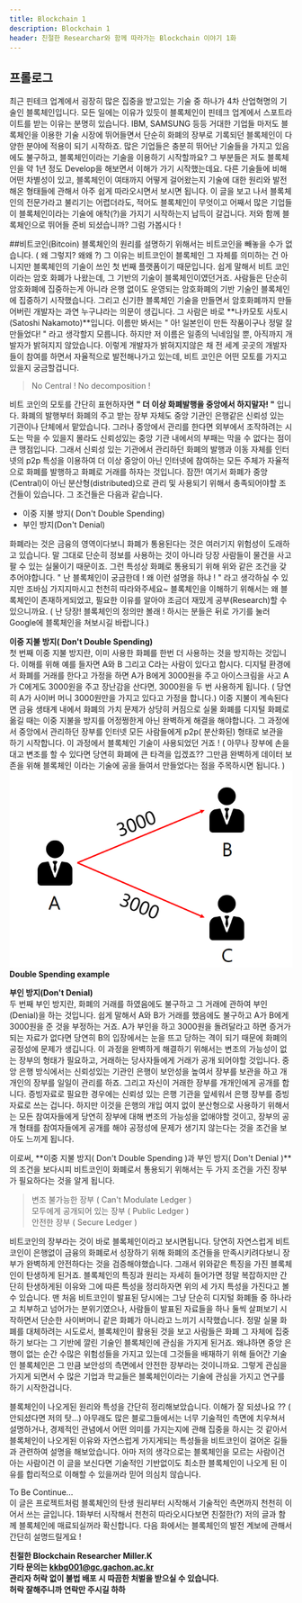 ```yaml
---
title: Blockchain 1
description: Blockchain 1
header: 친절한 Researchar와 함께 따라가는 Blockchain 이야기 1화
---
```


## 프롤로그
 최근 핀테크 업계에서 굉장히 많은 집중을 받고있는 기술 중 하나가 4차 산업혁명의 기술인 블록체인입니다. 모든 일에는 이유가 있듯이 블록체인이 핀테크 업계에서 스포트라이트를 받는 이유는 분명히 있습니다. IBM, SAMSUNG  등등 거대한 기업들 마저도 블록체인을 이용한 기술 시장에 뛰어들면서 단순히 화폐의 장부로 기록되던 블록체인이 다양한 분야에 적용이 되기 시작하죠. 많은 기업들은 충분히 뛰어난 기술들을 가지고 있음에도 불구하고, 블록체인이라는 기술을 이용하기 시작할까요? 그 부분들은 저도 블록체인을 약 1년 정도 Develop을 해보면서 이해가 가기 시작했는데요. 다른 기술들에 비해 어떤 차별성이 있고, 블록체인이 여태까지 어떻게 걸어왔는지 기술에 대한 원리와 발전해온 형태들에 관해서 아주 쉽게 따라오시면서 보시면 됩니다. 이 글을 보고 나서 블록체인의 전문가라고 불리기는 어렵더라도, 적어도 블록체인이 무엇이고 어째서 많은 기업들이 블록체인이라는 기술에 애착(?)을 가지기 시작하는지 납득이 갈겁니다. 저와 함께 블록체인으로 뛰어들 준비 되셨습니까? 그럼 가봅시다 !

##비트코인(Bitcoin)
블록체인의 원리를 설명하기 위해서는 비트코인을 빼놓을 수가 없습니다. ( 왜 그렇지? 왜왜 ?) 그 이유는 비트코인이 블록체인 그 자체를 의미하는 건 아니지만 블록체인의 기술이 쓰인 첫 번째 플랫폼이기 때문입니다. 쉽게 말해서 비트 코인이라는 암호 화폐가 나왔는데, 그 기반의 기술이 블록체인이였던거죠. 사람들은 단순히 암호화폐에 집중하는게 아니라 은행 없이도 운영되는 암호화폐의 기반 기술인 블록체인에 집중하기 시작했습니다. 그리고 신기한 블록체인 기술을 만들면서 암호화폐까지 만들어버린 개발자는 과연 누구냐라는 의문이 생깁니다. 그 사람은 바로 **나카모토 사토시(Satoshi Nakamoto)**입니다. 이름만 봐서는 " 아! 일본인이 만든 작품이구나  정말 잘만들었다! " 라고 생각할지 모릅니다. 하지만 저 이름은 일종의 닉네임일 뿐, 아직까지 개발자가 밝혀지지 않았습니다. 이렇게 개발자가 밝혀지지않은 채 전 세계 곳곳의 개발자들이 참여를 하면서 자율적으로 발전해나가고 있는데, 비트 코인은 어떤 모토를 가지고 있을지 궁금할겁니다.
>No Central !  No decomposition !  

비트 코인의 모토를 간단히 표현하자면 **" 더 이상 화폐발행을 중앙에서 하지말자!  "** 입니다. 화폐의 발행부터 화폐의 주고 받는 장부 자체도 중앙 기관인 은행같은 신뢰성 있는 기관이나 단체에서 맡았습니다. 그러나 중앙에서 관리를 한다면 외부에서 조작하려는 시도는 막을 수 있을지 몰라도 신뢰성있는 중앙 기관 내에서의 부패는 막을 수 없다는 점이 큰 맹점입니다. 그래서 신뢰성 있는 기관에서 관리하던 화폐의 발행과 이동 자체를 인터넷의 p2p 특성을 이용하여 더 이상 중앙이 아닌 인터넷에 참여하는 모든 주체가 자율적으로 화폐를 발행하고 화폐로 거래를 하자는 것입니다. 
잠깐! 여기서 화폐가 중앙(Central)이 아닌 분산형(distributed)으로 관리 및 사용되기 위해서 충족되어야할 조건들이 있습니다. 그 조건들은 다음과 같습니다.
> 
- 이중 지불 방지( Don't Double Spending)
- 부인 방지(Don't Denial)

화폐라는 것은 금융의 영역이다보니 화폐가 통용된다는 것은 여러기지 위험성이 도래하고 있습니다. 말 그대로 단순히 정보를 사용하는 것이 아니라 당장 사람들이 물건을 사고 팔 수 있는 실물이기 때문이죠. 그런 특성상 화폐로 통용되기 위해 위와 같은 조건을 갖추어야합니다. " 난 블록체인이 궁금한데 ! 왜 이런 설명을 하냐 ! " 라고 생각하실 수 있지만 조바심 가지지마시고 천천히 따라와주세요~ 블록체인을 이해하기 위해서는 왜 블록체인이 존재하게되었고, 필요한 이유를 알아야 조금더 재밌게 공부(Research)할 수 있으니까요. ( 난 당장! 블록체인의 정의만 볼래 ! 하시는 분들은 뒤로 가기를 눌러 Google에 블록체인을 쳐보시길 바랍니다.)  

**이중 지불 방지( Don't Double Spending)**  
첫 번째 이중 지불 방지란, 이미 사용한 화폐를 한번 더 사용하는 것을 방지하는 것입니다. 이해를 위해 예를 들자면 A와 B 그리고 C라는 사람이 있다고 합시다. 디지털 환경에서 화폐를 거래를 한다고 가정을 하면 A가 B에게 3000원을 주고 아이스크림을 사고 A가 C에게도 3000원을 주고 장난감을 산다면, 3000원을 두 번 사용하게 됩니다. ( 당연히 A가 사이버 머니 3000원만을 가지고 있다고 가정을 합니다.) 이중 지불이 계속된다면 금융 생태계 내에서 화폐의 가치 문제가 상당히 커짐으로 실물 화폐를 디지털 화폐로 옮길 때는 이중 지불을 방지를 어정쩡한게 아닌 완벽하게 해결을 해야합니다. 그 과정에서 중앙에서 관리하던 장부를 인터넷 모든 사람들에게 p2p( 분산화된) 형태로 보관을 하기 시작합니다. 이 과정에서 블록체인 기술이 사용되었던 거죠 !  ( 아무나 장부에 손을 대고 변조를 할 수 있다면 당연히 화폐에 큰 타격을 입겠죠?? 그만큼 완벽하게 데이터 보존을 위해 블록체인 이라는 기술에 공을 들여서 만들었다는 점을 주목하시면 됩니다. ) 
![DOUBLE](./doubleSpend.png)  **Double Spending example**  

**부인 방지(Don't Denial)**  
두 번째 부인 방지란, 화폐의 거래를 하였음에도 불구하고 그 거래에 관하여 부인(Denial)을 하는 것입니다. 쉽게 말해서 A와 B가 거래를 했음에도 불구하고 A가 B에게 3000원을 준 것을 부정하는 거죠. A가 부인을 하고 3000원을 돌려달라고 하면 증거가 되는 자료가 없다면 당연히 B의 입장에서는 눈을 뜨고 당하는 격이 되기 때문에 화폐의 공정성에 문제가 생깁니다. 이 과정을 완벽하게 해결하기 위해서는 변조의 가능성이 없는 장부의 형태가 필요하고, 거래하는 당사자들에게 거래가 공개 되어야할 것입니다. 중앙 은행 방식에서는 신뢰성있는 기관인 은행이 보안성을 높여서 장부를 보관을 하고 개개인의 장부를 일일이 관리를 하죠. 그리고 자신이 거래한 장부를 개개인에게 공개를 합니다. 증빙자료로 필요한 경우에는 신뢰성 있는 은행 기관을 앞세워서 은행 장부를 증빙자료로 쓰는 겁니다. 하지만 이것을 은행의 개입 여지 없이 분산형으로 사용하기 위해서는 모든 참여자들에게 당연히 장부에 대해 변조의 가능성을 없애야할 것이고, 장부의 공개 형태를 참여자들에게 공개를 해야 공정성에 문제가 생기지 않는다는 것을 조건을 보아도 느끼게 됩니다.

 이로써, **이중 지불 방지( Don't Double Spending )과 부인 방지( Don't Denial )**의 조건을 보다시피 비트코인이 화폐로서 통용되기 위해서는 두 가지 조건을 가진 장부가 필요하다는 것을 알게 됩니다.  
> 변조 불가능한 장부 ( Can't Modulate Ledger )  
> 모두에게 공개되어 있는 장부 ( Public Ledger )  
> 안전한 장부 ( Secure Ledger )  

비트코인의 장부라는 것이 바로 블록체인이라고 보시면됩니다. 당연히 자연스럽게 비트코인이 은행없이 금융의 화폐로서 성장하기 위해 화폐의 조건들을 만족시키려다보니 장부가 완벽하게 안전하다는 것을 검증해야했습니다. 그래서 위와같은 특징을 가진 블록체인이 탄생하게 된거죠. 블록체인의 특징과 원리는 자세히 들어가면 정말 복잡하지만 간단히 탄생하게된 이유와 그에 따른 특성을 정리하자면 위의 세 가지 특성을 가진다고 볼 수 있습니다. 맨 처음 비트코인이 발표된 당시에는 그냥 단순히 디지털 화폐들 중 하나라고 치부하고 넘어가는 분위기였으나, 사람들이 발표된 자료들을 하나 둘씩 살펴보기 시작하면서 단순한 사이버머니 같은 화폐가 아니라고 느끼기 시작했습니다. 정말 실물 화폐를 대체하려는 시도로서, 블록체인이 활용된 것을 보고 사람들은 화폐 그 자체에 집중하기 보다는 그 기반에 깔린 기술인 블록체인에 관심을 가지게 된거죠. 왜냐하면 중앙 은행이 없는 순간 수많은 위험성들을 가지고 있는데 그것들을 배재하기 위해 들어간 기술인 블록체인은 그 만큼 보안성의 측면에서 안전한 장부라는 것이니까요. 그렇게 관심을 가지게 되면서 수 많은 기업과 학교들은 블록체인이라는 기술에 관심을 가지고 연구를 하기 시작한겁니다.

 블록체인이 나오게된 원리와 특성을 간단히 정리해보았습니다. 이해가 잘 되셨나요 ?? ( 안되셨다면 저의 탓...) 아무래도 많은 블로그들에서는 너무 기술적인 측면에 치우쳐서 설명하거나, 경제적인 관념에서 어떤 의미를 가지는지에 관해 집중을 하시는 것 같아서 블록체인이 나오게된 이유와 자연스럽게 가지게되는 특성들을 비트코인이 걸어온 길들과 관련하여 설명을 해보았습니다. 아마 저의 생각으로는 블록체인을 모르는 사람이건 아는 사람이건 이 글을 보신다면 기술적인 기반없이도 최소한 블록체인이 나오게 된 이유를 합리적으로 이해할 수 있을꺼라 믿어 의심치 않습니다.

To Be Continue...  
이 글은 프로젝트처럼 블록체인의 탄생 원리부터 시작해서 기술적인 측면까지 천천히 이어서 쓰는 글입니다. 1화부터 시작해서 천천히 따라오시다보면 친절한(?) 저의 글과 함께 블록체인에 매료되실꺼라 확신합니다. 다음 화에서는 블록체인의 발전 계보에 관해서 간단히 설명드릴게요 !  
> 
**친절한 Blockchain Researcher Miller.K**  
**기타 문의는 kkbg001@gc.gachon.ac.kr**  
**관리자 허락 없이 불법 배포 시 따끔한 처벌을 받으실 수 있습니다.**  
**허락 잘해주니까 연락만 주시길 하하**
